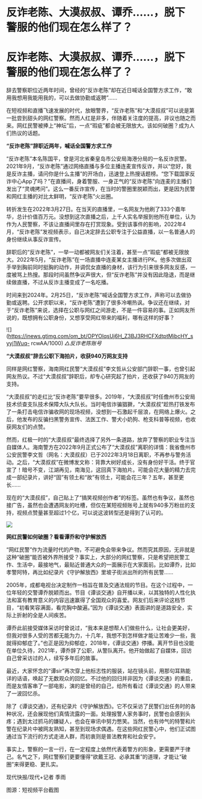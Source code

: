 # 反诈老陈、大漠叔叔、谭乔……，脱下警服的他们现在怎么样了？

# 反诈老陈、大漠叔叔、谭乔……，脱下警服的他们现在怎么样了？

辞去警察职位近两年时间，曾经的“反诈老陈”却在近日喊话全国警方求工作，“敢用我想用我能用我的，可以去做协勤或返聘”……

在短视频和直播飞速发展的时代，放眼警界，“反诈老陈”和“大漠叔叔”可以说是第一批尝到甜头的网红警察。然而人红是非多，伴随着关注度的提高，非议也随之而来。网红民警被捧上“神坛”后，一点“瑕疵”都会被无限放大。该如何破圈？成为人们热议的话题。

**“反诈老陈”辞职近两年，喊话全国警方求工作**

“反诈老陈”本名陈国平，曾是河北省秦皇岛市公安局海港分局的一名反诈民警。2021年9月，“反诈老陈”通过网络直播与多位主播连麦宣传反诈，并以“您好，我是反诈主播，请问你是什么主播”的开场白，迅速登上热搜话题榜。“您下载国家反诈中心App了吗？”在直播间，身着警服、一身正气的“反诈老陈”向连麦的主播们发出了“灵魂拷问”。这么一番反诈宣传，在当时的警圈里脱颖而出，更是因为民警和网红主播的对比太鲜明，“反诈老陈”火出圈。

转折发生在2022年3月27日。在当天的直播里，一名网友为他刷了333个嘉年华，总计价值百万元。没想到这次直播之后，上千人实名举报到他所在单位，认为作为人民警察，不该让直播间里存在打赏现象。受到该事件的影响，2022年4月，“反诈老陈”发视频表示，自己决定辞去公职专注于公益直播，以一名普通人的身份继续从事反诈宣传。

辞职后的“反诈老陈”，一举一动都被网友们关注着，甚至一点“瑕疵”都被无限放大。2022年5月，“反诈老陈”在一场直播中连麦某女主播进行PK。他多次做出双手举到胸前同时挺胸的动作，并调侃女直播的身材，该行为引来很多网友反感，一度被骂上热搜。那段时间虽然争议声很大，但“反诈老陈”并没有因此隐退，而是继续做直播，不过从反诈主播变成了一名吃播。

时间来到2024年。2月25日，“反诈老陈”喊话全国警方求工作，声称可以去做协勤或返聘。公开求职以来，“反诈老陈”遭到了很多冷嘲热讽。争议还在继续，对于“反诈老陈”来说，选择在公职与网红之间游走，不是一件容易的事。正如网友所说的，既想拥有公职身份，又想享受网红带来的福利，哪有这样的好事？

![](https://inews.gtimg.com/om_bt/OPYOlqsUj6H_Z3BJ3RHCFXdtptMibcHY_syyj1Wuq-
rcwAA/1000) _△反诈老陈账号_

**“大漠叔叔”辞去公职下海拍片，收获940万网友支持**

同样是网红警察，海南网红民警“大漠叔叔”李文哲从公安部门辞职一事，也曾引起网友热议。不过“大漠叔叔”辞职后，却专心研究起了拍片，还收获了940万网友的支持。

“大漠叔叔”的走红比“反诈老陈”要早很多。2019年，“大漠叔叔”时任儋州市公安局技术侦查支队技术保障大队大队长。当时电信诈骗猖獗，“大漠叔叔”趁热打铁发布了一条打击电信诈骗收网的现场视频，没想到一石激起千层浪，在网络上爆火。之后，他发布的反骗扫黑警务宣传、法医工作、警犬小奶狗、枪支科普等视频，也收获网友们的点赞。

然而，红极一时的“大漠叔叔”最终选择了另外一条道路，放弃了警察的职业专注当自媒体人。海南警方在2022年9月正式公布了“大漠叔叔”离职的详情：我省儋州市公安民警李文哲（网名：大漠叔叔）已于2022年3月18日离职，不再参与警务活动。之后，“大漠叔叔”在微博发文称：背靠大树好成长，没有身份好干活。终于官宣了！暗号不变，江湖再见，南海见，这回真下海拍片。可能会花大量的精力去完成一部纪录片，讲好“固”有领土和“故”有领土，可能会花三年？五年，甚至更长……

现在的“大漠叔叔”，自己贴上了“搞笑视频创作者”的标签。虽然也有争议，虽然也接广告，虽然也会遭遇网友的吐槽，但仅在某短视频账号上就有940多万粉丝的支持，视频点赞量甚至超过1个亿，可以说这波转型还是得到了认可的。

![](https://inews.gtimg.com/om_bt/OF8cnSOVRPdfnXyUnGuH32bNsBt94j1pWJ_0J85UuphCwAA/1000)

**网红民警如何破圈？看看谭乔和守护解放西**

“网红民警”作为流量时代的产物，不可避免会带来争议。然而究其原因，无非就是这种“破圈”能否被外界所接受？事实上，大部分的网红警察，只是希望把民警工作、生活中，最接地气，最贴近普通大众的一面展示在大家面前。比如谭乔，比如孝警阿特，再比如纪录片《守护解放西》里坡子街派出所的所有民警……

2005年，成都电视台决定制作一档旨在普及交通法规的节目。在这个过程中，一位年轻的交警谭乔脱颖而出。节目《谭谈交通》自开播以来，以其独特的人性化执法和富有教育意义的内容迅速赢得了全国观众的喜爱。网友们后来评论这档节目，“初看笑容满面，看完胸中酸遍。”因为《谭谈交通》表面讲的是道路安全，实际上折射的全是人间疾苦。

谭乔此前接受媒体采访时曾说过，“我本来是想帮人们做些什么，让社会更美好，但我对很多人受的苦都无能为力，十几年，我想不到怎样做才能让苦难少一些，我就得抑郁症了。”也正是因为抑郁症，2018年，《谭谈交通》停播。离开节目也没能在单位久待，2021年，谭乔辞了公职，从警队离开。他开始做起了自媒体，回访自己曾采访过的人，续写多年后的故事。

最近，大家怀念的“谭sir”再次穿上他标志性的服装，站在镜头前，用那句耳熟能详的话语，唤起了无数观众的回忆。不过他的回归并非因为《谭谈交通》的重启，而是友情客串了一部电影，演的是曾经的自己，给所有看过《谭谈交通》的人带来了一波回忆杀。

除了《谭谈交通》，还有纪录片《守护解放西》。它不仅采访了民警们出任务时的各种状况，还会展现他们真情流露的一面。处理报警人家务事时，民警也会感到头疼；遇到太过抓马的嫌疑人，也会在审讯中努力憋笑。当然，也有帅气的特警和片警在纪录片中被网友熟知，甚至到现场求偶遇。在这些网红民警心中，他们正试图通过当下流行的方式走进人群，而初衷则是普法教育和社会安宁。

事实上，警察的一言一行，在一定程度上依然代表着警方的形象，更需要严于律己。名气之下，网红警察们更要懂得“欲戴王冠、必承其重”的道理，才能让“破圈”来得更稳、更扎实。

现代快报/现代+记者 季雨

图源：短视频平台截图

